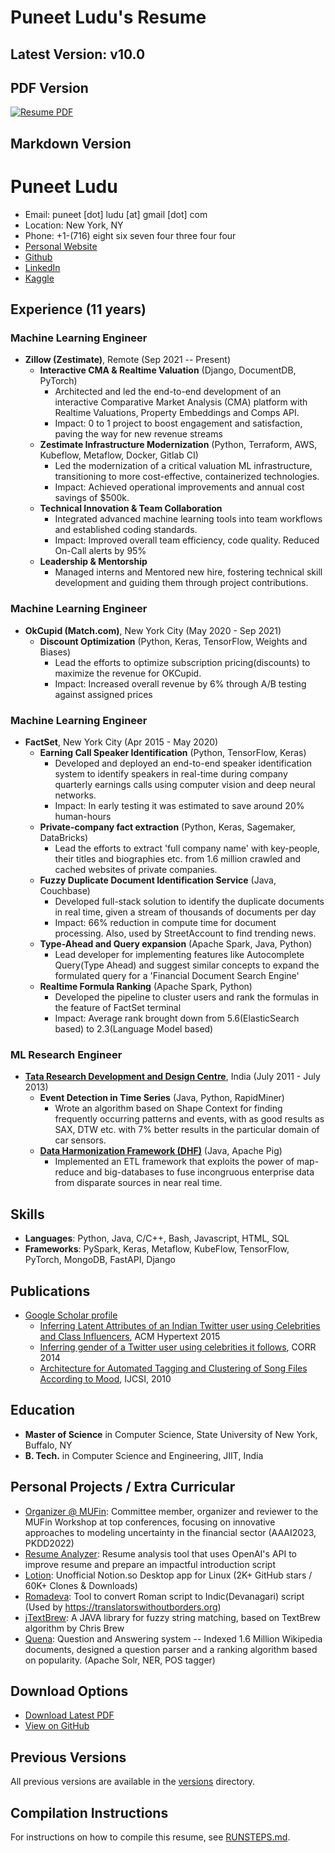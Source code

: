 # Puneet Ludu's Resume

## Latest Version: v10.0

## PDF Version

[![Resume PDF](https://img.shields.io/badge/Resume-PDF-blue.svg)](puneet_ludu_resume_latest.pdf)

## Markdown Version

# Puneet Ludu
- Email: puneet [dot] ludu [at] gmail [dot] com
- Location: New York, NY
- Phone: +1-(716) eight six seven four three four four
- [Personal Website](https://puneet.io)
- [Github](https://github.com/puneetsl)
- [LinkedIn](https://www.linkedin.com/in/puneetsl)
- [Kaggle](https://www.kaggle.com/puneetsl)

## Experience (11 years)

### Machine Learning Engineer
- **Zillow (Zestimate)**, Remote (Sep 2021 -- Present)
  - **Interactive CMA & Realtime Valuation** (Django, DocumentDB, PyTorch)
    - Architected and led the end-to-end development of an interactive Comparative Market Analysis (CMA) platform with Realtime Valuations, Property Embeddings and Comps API.
    - Impact: 0 to 1 project to boost engagement and satisfaction, paving the way for new revenue streams
  - **Zestimate Infrastructure Modernization** (Python, Terraform, AWS, Kubeflow, Metaflow, Docker, Gitlab CI)
    - Led the modernization of a critical valuation ML infrastructure, transitioning to more cost-effective, containerized technologies.
    - Impact: Achieved operational improvements and annual cost savings of $500k.
  - **Technical Innovation & Team Collaboration**
    - Integrated advanced machine learning tools into team workflows and established coding standards.
    - Impact: Improved overall team efficiency, code quality. Reduced On-Call alerts by 95%
  - **Leadership & Mentorship**
    - Managed interns and Mentored new hire, fostering technical skill development and guiding them through project contributions.

### Machine Learning Engineer
- **OkCupid (Match.com)**, New York City (May 2020 - Sep 2021)
  - **Discount Optimization** (Python, Keras, TensorFlow, Weights and Biases)
    - Lead the efforts to optimize subscription pricing(discounts) to maximize the revenue for OKCupid.
    - Impact: Increased overall revenue by 6% through A/B testing against assigned prices

### Machine Learning Engineer
- **FactSet**, New York City (Apr 2015 - May 2020)
  - **Earning Call Speaker Identification** (Python, TensorFlow, Keras)
    - Developed and deployed an end-to-end speaker identification system to identify speakers in real-time during company quarterly earnings calls using computer vision and deep neural networks.
    - Impact: In early testing it was estimated to save around 20% human-hours
  - **Private-company fact extraction** (Python, Keras, Sagemaker, DataBricks)
    - Lead the efforts to extract 'full company name' with key-people, their titles and biographies etc. from 1.6 million crawled and cached websites of private companies.
  - **Fuzzy Duplicate Document Identification Service** (Java, Couchbase)
    - Developed full-stack solution to identify the duplicate documents in real time, given a stream of thousands of documents per day
    - Impact: 66% reduction in compute time for document processing. Also, used by StreetAccount to find trending news.
  - **Type-Ahead and Query expansion** (Apache Spark, Java, Python)
    - Lead developer for implementing features like Autocomplete Query(Type Ahead) and suggest similar concepts to expand the formulated query for a 'Financial Document Search Engine'
  - **Realtime Formula Ranking** (Apache Spark, Python)
    - Developed the pipeline to cluster users and rank the formulas in the feature of FactSet terminal
    - Impact: Average rank brought down from 5.6(ElasticSearch based) to 2.3(Language Model based)

### ML Research Engineer
- **[Tata Research Development and Design Centre](https://en.wikipedia.org/wiki/Tata_Research_Development_and_Design_Centre)**, India (July 2011 - July 2013)
  - **Event Detection in Time Series** (Java, Python, RapidMiner)
    - Wrote an algorithm based on Shape Context for finding frequently occurring patterns and events, with as good results as SAX, DTW etc. with 7% better results in the particular domain of car sensors.
  - **[Data Harmonization Framework (DHF)](https://ieeexplore.ieee.org/abstract/document/6597127)** (Java, Apache Pig)
    - Implemented an ETL framework that exploits the power of map-reduce and big-databases to fuse incongruous enterprise data from disparate sources in near real time.

## Skills
- **Languages**: Python, Java, C/C++, Bash, Javascript, HTML, SQL
- **Frameworks**: PySpark, Keras, Metaflow, KubeFlow, TensorFlow, PyTorch, MongoDB, FastAPI, Django

## Publications
- [Google Scholar profile](https://scholar.google.com/citations?user=NrYKcaMAAAAJ&hl=en)
  - [Inferring Latent Attributes of an Indian Twitter user using Celebrities and Class Influencers](http://dl.acm.org/citation.cfm?id=2806657), ACM Hypertext 2015
  - [Inferring gender of a Twitter user using celebrities it follows](http://arxiv.org/abs/1405.6667), CORR 2014
  - [Architecture for Automated Tagging and Clustering of Song Files According to Mood](http://arxiv.org/abs/1206.2484), IJCSI, 2010

## Education
- **Master of Science** in Computer Science, State University of New York, Buffalo, NY
- **B. Tech.** in Computer Science and Engineering, JIIT, India

## Personal Projects / Extra Curricular
- [Organizer @ MUFin](https://sites.google.com/view/w-mufin/organizers): Committee member, organizer and reviewer to the MUFin Workshop at top conferences, focusing on innovative approaches to modeling uncertainty in the financial sector (AAAI2023, PKDD2022)
- [Resume Analyzer](https://resume.precruit.ai/): Resume analysis tool that uses OpenAI's API to improve resume and prepare an impactful introduction script
- [Lotion](https://github.com/puneetsl/lotion): Unofficial Notion.so Desktop app for Linux (2K+ GitHub stars / 60K+ Clones & Downloads)
- [Romadeva](https://github.com/puneetsl/Romadeva): Tool to convert Roman script to Indic(Devanagari) script (Used by https://translatorswithoutborders.org)
- [jTextBrew](https://github.com/puneetsl/jtextbrew): A JAVA library for fuzzy string matching, based on TextBrew algorithm by Chris Brew
- [Quena](https://www.facebook.com/photo): Question and Answering system -- Indexed 1.6 Million Wikipedia documents, designed a question parser and a ranking algorithm based on popularity. (Apache Solr, NER, POS tagger)

## Download Options

- [Download Latest PDF](puneet_ludu_resume_latest.pdf)
- [View on GitHub](https://github.com/puneetsl/resume/blob/main/puneet_ludu_resume_latest.pdf)

## Previous Versions

All previous versions are available in the [versions](versions/) directory.

## Compilation Instructions

For instructions on how to compile this resume, see [RUNSTEPS.md](RUNSTEPS.md).
